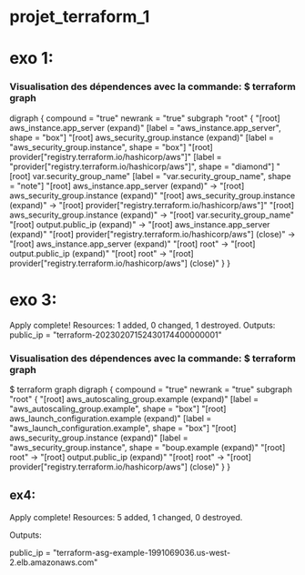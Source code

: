 # projet_terraform_1

# exo 1:
### Visualisation des dépendences avec la commande: $ terraform graph

digraph {
        compound = "true"
        newrank = "true"
        subgraph "root" {
                "[root] aws_instance.app_server (expand)" [label = "aws_instance.app_server", shape = "box"]
                "[root] aws_security_group.instance (expand)" [label = "aws_security_group.instance", shape = "box"]
                "[root] provider[\"registry.terraform.io/hashicorp/aws\"]" [label = "provider[\"registry.terraform.io/hashicorp/aws\"]", shape = "diamond"]
                "[root] var.security_group_name" [label = "var.security_group_name", shape = "note"]
                "[root] aws_instance.app_server (expand)" -> "[root] aws_security_group.instance (expand)"
                "[root] aws_security_group.instance (expand)" -> "[root] provider[\"registry.terraform.io/hashicorp/aws\"]"
                "[root] aws_security_group.instance (expand)" -> "[root] var.security_group_name"
                "[root] output.public_ip (expand)" -> "[root] aws_instance.app_server (expand)"
                "[root] provider[\"registry.terraform.io/hashicorp/aws\"] (close)" -> "[root] aws_instance.app_server (expand)"
                "[root] root" -> "[root] output.public_ip (expand)"
                "[root] root" -> "[root] provider[\"registry.terraform.io/hashicorp/aws\"] (close)"
        }
}



# exo 3:
Apply complete! Resources: 1 added, 0 changed, 1 destroyed.
Outputs:
public_ip = "terraform-20230207152430174400000001"

### Visualisation des dépendences avec la commande: $ terraform graph
$ terraform graph
digraph {
        compound = "true"
        newrank = "true"
        subgraph "root" {
                "[root] aws_autoscaling_group.example (expand)" [label = "aws_autoscaling_group.example", shape = "box"]
                "[root] aws_launch_configuration.example (expand)" [label = "aws_launch_configuration.example", shape = "box"]
                "[root] aws_security_group.instance (expand)" [label = "aws_security_group.instance", shape = "boup.example (expand)"
                "[root] root" -> "[root] output.public_ip (expand)"                "[root] root" -> "[root] provider[\"registry.terraform.io/hashicorp/aws\"] (close)"
        }
}

## ex4: 

Apply complete! Resources: 5 added, 1 changed, 0 destroyed.

Outputs:

public_ip = "terraform-asg-example-1991069036.us-west-2.elb.amazonaws.com"
